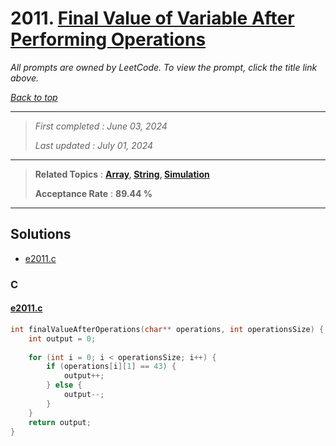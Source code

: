 # 2011. [Final Value of Variable After Performing Operations](<https://leetcode.com/problems/final-value-of-variable-after-performing-operations>)

*All prompts are owned by LeetCode. To view the prompt, click the title link above.*

*[Back to top](<../README.md>)*

------

> *First completed : June 03, 2024*
>
> *Last updated : July 01, 2024*

------

> **Related Topics** : **[Array](<by_topic/Array.md>), [String](<by_topic/String.md>), [Simulation](<by_topic/Simulation.md>)**
>
> **Acceptance Rate** : **89.44 %**

------

## Solutions

- [e2011.c](<../my-submissions/e2011.c>)
### C
#### [e2011.c](<../my-submissions/e2011.c>)
```C
int finalValueAfterOperations(char** operations, int operationsSize) {
    int output = 0;
    
    for (int i = 0; i < operationsSize; i++) {
        if (operations[i][1] == 43) {
            output++;
        } else {
            output--;
        }
    }
    return output;
}
```

